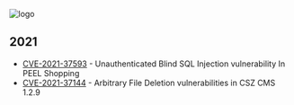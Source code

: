![logo](https://raw.githubusercontent.com/faisalfs10x/CVE-IDs/main/assets/cve.png)

## 2021

- [CVE-2021-37593](https://github.com/faisalfs10x/CVE-IDs/blob/main/2021/CVE-2021-37593/Advisory.md) - Unauthenticated Blind SQL Injection vulnerability In PEEL Shopping
- [CVE-2021-37144](https://github.com/faisalfs10x/CVE-IDs/tree/main/2021/CVE-2021-37144) - Arbitrary File Deletion vulnerabilities in CSZ CMS 1.2.9
